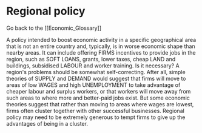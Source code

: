 # Regional policy

Go back to the [[Economic_Glossary]]


A policy intended to boost economic activity in a specific geographical area that is not an entire country and, typically, is in worse economic shape than nearby areas. It can include offering FIRMS incentives to provide jobs in the region, such as SOFT LOANS, grants, lower taxes, cheap LAND and buildings, subsidised LABOUR and worker training. Is it necessary? A region's problems should be somewhat self-correcting. After all, simple theories of SUPPLY and DEMAND would suggest that firms will move to areas of low WAGES and high UNEMPLOYMENT to take advantage of cheaper labour and surplus workers, or that workers will move away from such areas to where more and better-paid jobs exist. But some economic theories suggest that rather than moving to areas where wages are lowest, firms often cluster together with other successful businesses. Regional policy may need to be extremely generous to tempt firms to give up the advantages of being in a cluster.

